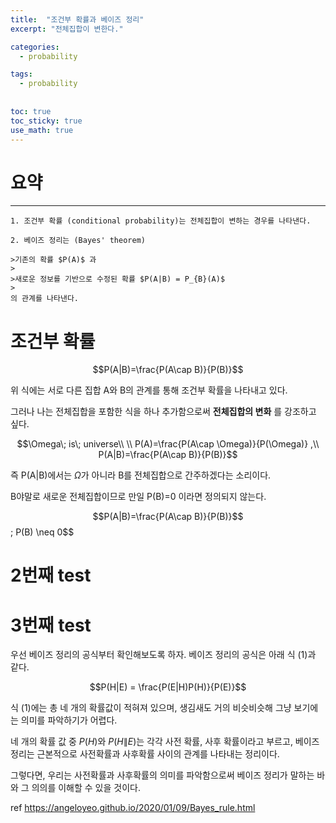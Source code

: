 ```yaml
---
title:  "조건부 확률과 베이즈 정리"
excerpt: "전체집합이 변한다."

categories:
  - probability

tags:
  - probability
  
  
toc: true
toc_sticky: true
use_math: true
---
```


# 요약
---

```
1. 조건부 확률 (conditional probability)는 전체집합이 변하는 경우를 나타낸다.

2. 베이즈 정리는 (Bayes' theorem) 

>기존의 확률 $P(A)$ 과
>
>새로운 정보를 기반으로 수정된 확률 $P(A|B) = P_{B}(A)$
>
의 관계를 나타낸다.
```


# 조건부 확률

$$P(A|B)=\frac{P(A\cap B)}{P(B)}$$

위 식에는 서로 다른 집합 A와 B의 관계를 통해 조건부 확률을 나타내고 있다.

그러나 나는 전체집합을 포함한 식을 하나 추가함으로써 **전체집합의 변화** 를 강조하고 싶다.
 
 $$\Omega\; is\; universe\\ \\
P(A)=\frac{P(A\cap \Omega)}{P(\Omega)} ,\\
P(A|B)=\frac{P(A\cap B)}{P(B)}$$

즉 P(A|B)에서는 $\Omega$가 아니라 B를 전체집합으로 간주하겠다는 소리이다.

B야말로 새로운 전체집합이므로 만일 P(B)=0 이라면 정의되지 않는다.

$$P(A|B)=\frac{P(A\cap B)}{P(B)}$$ \; P(B) \neq 0$$


# 2번째 test
# 3번째 test

우선 베이즈 정리의 공식부터 확인해보도록 하자. 베이즈 정리의 공식은 아래 식 (1)과 같다.

$$P(H|E) = \frac{P(E|H)P(H)}{P(E)}$$

식 (1)에는 총 네 개의 확률값이 적혀져 있으며, 생김새도 거의 비슷비슷해 그냥 보기에는 의미를 파악하기가 어렵다.

네 개의 확률 값 중 $P(H)$와 $P(H\|E)$는 각각 사전 확률, 사후 확률이라고 부르고, 베이즈 정리는 근본적으로 사전확률과 사후확률 사이의 관계를 나타내는 정리이다.

그렇다면, 우리는 사전확률과 사후확률의 의미를 파악함으로써 베이즈 정리가 말하는 바와 그 의의를 이해할 수 있을 것이다.




ref <https://angeloyeo.github.io/2020/01/09/Bayes_rule.html>

